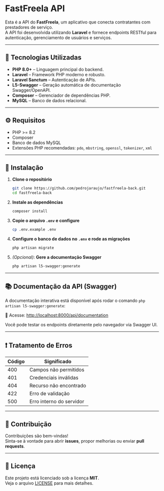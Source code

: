 # FastFreela API

Esta é a API do **FastFreela**, um aplicativo que conecta contratantes com prestadores de serviço.  
A API foi desenvolvida utilizando **Laravel** e fornece endpoints RESTful para autenticação, gerenciamento de usuários e serviços.

---

## 🔧 Tecnologias Utilizadas

- **PHP 8.0+** – Linguagem principal do backend.
- **Laravel** – Framework PHP moderno e robusto.
- **Laravel Sanctum** – Autenticação de APIs.
- **L5-Swagger** – Geração automática de documentação Swagger/OpenAPI.
- **Composer** – Gerenciador de dependências PHP.
- **MySQL** – Banco de dados relacional.

---

## ⚙️ Requisitos

- PHP >= 8.2
- Composer
- Banco de dados MySQL
- Extensões PHP recomendadas: `pdo`, `mbstring`, `openssl`, `tokenizer`, `xml`

---

## 🚀 Instalação

1. **Clone o repositório**
   ```bash
   git clone https://github.com/pedrojaraujo/fastfreela-back.git
   cd fastfreela-back
   ```

2. **Instale as dependências**
   ```bash
   composer install
   ```

3. **Copie o arquivo `.env` e configure**
   ```bash
   cp .env.example .env
   ```

4. **Configure o banco de dados no `.env` e rode as migrações**
   ```bash
   php artisan migrate
   ```

5. *(Opcional)*: **Gere a documentação Swagger**
   ```bash
   php artisan l5-swagger:generate
   ```

---

## 📚 Documentação da API (Swagger)

A documentação interativa está disponível após rodar o comando `php artisan l5-swagger:generate`:

📌 Acesse: [http://localhost:8000/api/documentation](http://localhost:8000/api/documentation)

Você pode testar os endpoints diretamente pelo navegador via Swagger UI.

---

## ❗ Tratamento de Erros

| Código | Significado                    |
|--------|--------------------------------|
| 400    | Campos não permitidos          |
| 401    | Credenciais inválidas          |
| 404    | Recurso não encontrado         |
| 422    | Erro de validação              |
| 500    | Erro interno do servidor       |

---

## 🤝 Contribuição

Contribuições são bem-vindas!  
Sinta-se à vontade para abrir **issues**, propor melhorias ou enviar **pull requests**.

---

## 📄 Licença

Este projeto está licenciado sob a licença **MIT**.  
Veja o arquivo [LICENSE](./LICENSE) para mais detalhes.
